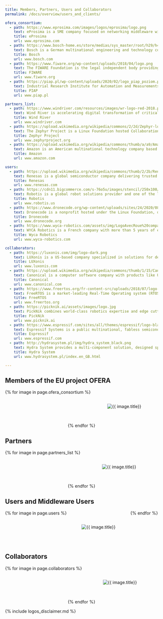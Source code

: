 ```yaml
---
title: Members, Partners, Users and Collaborators
permalink: /docs/overview/users_and_clients/

ofera_consortium:
  - path: https://www.eprosima.com/images/logos/eprosima/logo.png
    text: eProsima is a SME company focused on networking middleware with special attention to the OMG standard called Data Distribution Service for Real-time systems (DDS). The company develops new features and plugins for DDS, interoperability tools, bridges and personalized networking middleware solutions for its customers. eProsima is active in the sectors of Robotics, Critical Applications and IoT, and it participates in joint research and development projects with both companies and universities.
    title: eProsima
    url: www.eprosima.com
  - path: https://www.bosch-home.es/store/medias/sys_master/root/h29/h47/9827128377374/Spanish-165px.jpg
    text: Bosch is a German multinational engineering and technology company. The core operating areas of the company are spread across four business sectors, namely mobility (hardware and software), consumer goods (including household appliances and power tools), industrial technology (including drive and control) and energy and building technology.
    title: Bosch
    url: www.bosch.com
  - path: https://www.fiware.org/wp-content/uploads/2018/04/logo.png
    text: The FIWARE Foundation is the legal independent body providing shared resources to help achieving the FIWARE mission that is to develop an open sustainable ecosystem around the FIWARE open source platform, created to drive the definition of public, royalty-free and implementation-driven software platform standards that ease the creation of Smart Applications in multiple sectors.
    title: FIWARE
    url: www.fiware.org
  - path: https://piap.pl/wp-content/uploads/2020/02/logo_piap_poziom.png
    text: Industrial Research Institute for Automation and Measurements PIAP was established in 1965 as a national institute which basic task is to prepare and implement new technologies, automation systems, production facilities and specialist measuring equipment in various branches of industry.
    title: PIAP
    url: www.piap.pl

partners_list:
  - path: https://www.windriver.com/resources/images/wr-logo-red-2018.png
    text: Wind River is accelerating digital transformation of critical infrastructure by delivering the technology and expertise that enable the deployment of safe, secure, and reliable IoT systems.
    title: Wind River
    url: www.windriver.com
  - path: https://upload.wikimedia.org/wikipedia/commons/2/2d/Zephyr-logo.png
    text: The Zephyr Project is a Linux Foundation hosted Collaboration Project. It’s an open source effort uniting developers and users in building a best-in-class small, scalable, real-time operating system (RTOS) optimized for resource-constrained devices, across multiple architectures. As an open source project, the community evolves the project to support new hardware, developer tools, sensors, and device drivers.
    title: Zephyr Project
    url: www.zephyrproject.org
  - path: https://upload.wikimedia.org/wikipedia/commons/thumb/a/a9/Amazon_logo.svg/175px-Amazon_logo.svg.png
    text: Amazon is an American multinational technology company based in Seattle that focuses on e-commerce, cloud computing, digital streaming, and artificial intelligence.
    title: Amazon
    url: www.amazon.com

users:
  - path: https://upload.wikimedia.org/wikipedia/commons/thumb/2/2b/Renesas_Electronics_logo.svg/210px-Renesas_Electronics_logo.svg.png
    text: Renesas is a global semiconductor company delivering trusted embedded design innovation with complete semiconductor solutions that enable billions of connected, intelligent devices to enhance the way people work and live.
    title: Renesas
    url: www.renesas.com
  - path: https://cdn11.bigcommerce.com/s-76o5u/images/stencil/250x100/robotis_logo_en_1397779687__24544.original.jpg
    text: Robotis is a global robot solutions provider and one of the leading manufacturers of robotic hardware. The company is the exclusive producer of the DYNAMIXEL brand of all-in-one smart servos. Robotis specializes in the manufacture of robotic hardware and full robot platforms for use in all fields of study and industry, as well as educational robotics kits for all ages and skill levels.
    title: Robotis
    url: www.robotis.us
  - path: https://www.dronecode.org/wp-content/uploads/sites/24/2020/08/dronecode_logo_default_cropped.png
    text: Dronecode is a nonprofit hosted under the Linux Foundation, dedicated to fostering open-source components and their communities. Working with top developers, end-users, and adopting vendors to create opportunities for collaboration.
    title: Dronecode
    url: www.dronecode.org
  - path: https://www.wyca-robotics.com/assets/img/LogoAvecRoue%20compact%202.png?h=8fb6472f17b03b02cb7872c4a106281c
    text: WYCA Robotics is a French company with more than 5 years of edge technology mastering in Robotics, AI and autonomous navigation. They developed Elodie, the first multi-purpose self-driving level 5 indoor vehicle for handling the users&#39 mobiliy challenges.
    title: Wyca Robotics
    url: www.wyca-robotics.com

collaborators:
  - path: https://luxonis.com/img/logo-dark.png
    text: LUXonis is a US-based company specialized in solutions for developing embedded, performant, spatial AI & CV applications. This technology comes with the goal of allowing for human-like perception anywhere, regardless of internet connectivity, and making it productizable, user-friendly and reusable. LUXonis is responsible for devising DepthAI, an open-source platform - a complete ecosystem of custom haredware, firmware, software, and AI training - which combines neural inference, depth vision, and feature tracking into an easy-to-use solution.
    title: LUXonis
    url: www.luxonis.com
  - path: https://upload.wikimedia.org/wikipedia/commons/thumb/1/15/Canonical_logo.svg/200px-Canonical_logo.svg.png
    text: Canonical is a computer software company with products like Ubuntu Linux. The company&#39s goal is to &#39deliver, maintain, secure and sustain open source from cloud to desktop and devices&#39.
    title: Canonical
    url: www.canonical.com
  - path: https://www.freertos.org/fr-content-src/uploads/2018/07/logo-1.jpg
    text: FreeRTOS is a market-leading Real-Time Operating system (RTOS) for microcontrollers and small microprocessors. Distributed freely under the MIT open source license, FreeRTOS includes a kernel and a growing set of IoT libraries suitable for use across all industry sectors. FreeRTOS is built with an emphasis on reliability and ease of use.
    title: FreeRTOS
    url: www.freertos.org
  - path: https://picknik.ai/assets/images/logo.jpg
    text: PickNik combines world-class robotics expertise and edge cutting open-source robotics frameworks that reduce cycle time, increase robustness, and generate optimal motions. PickNik&#39s outstanding software MoveIt is a popular motion planning and manipulation platform in the ROS ecosystem.
    title: PickNik
    url: www.picknik.ai
  - path: https://www.espressif.com/sites/all/themes/espressif/logo-black.svg
    text: Espressif Systems is a public multinational, fabless semiconductor company focused on developing cutting-edge Wi-Fi-and-Bluetooth, low-power, AIoT solutions. They have created the popular ESP8266, ESP32, ESP32-S and ESP32-C series of chips, modules and development boards, and offer several open-source frameworks for building AIoT applications, among which the Espressif&#39s IoT Development Framework ESP-IDF.
    title: Espressif
    url: www.espressif.com
  - path: http://hydrasystem.pl/img/hydra_system_black.png
    text: Hydra System provides a multi-component solution, designed specifically for precise localisation of agricultural machines with work efficiency in mind Hydra System is composed of navigation module for agricultural machine (Hydra Box), specialised software (Hydra Nav) and an optional base station module (Hydra Base).
    title: Hydra System
    url: www.hydrasystem.pl/index.en_GB.html

---
```


<!-- CSS AND JS -->

<style type="text/css">
.modal {
  display: none; 
  position: fixed;
  z-index: 3; 
  left: 0;
  top: 0;
  width: 100%; 
  height: 100%; 
  overflow: auto; 
  background-color: rgb(0,0,0); 
  background-color: rgba(0,0,0,0.4);
}

.modal-content {
  background-color: #fefefe;
  margin: 15% auto; 
  padding: 20px;
  border: 1px solid #888;
  width: 50%; 
}

.logoImage {
  max-height: 100px;
  max-width: 200px;
}

.photo-gallery{
  padding: 0;
  margin: 0;
  list-style: none;
  display: flex;
  flex-wrap: wrap;
  justify-content: space-around;
}

.flex-item {
  flex: 1 0 33%;
  margin: 5px;
  height: 100px;
  display: flex;
  align-items: center;
  justify-content: center;
}

</style>

<script>
window.onload = () => {
    var modal_close = document.getElementById("myModal-close");
    var modal_content = document.getElementById("myModal-content");
    var modal_title = document.getElementById("myModal-title");
    var modal_url = document.getElementById("myModal-url");
    var modal = document.getElementById("myModal");

    open_modal = (title,url,txt) => {
        modal.style.display = "block";
        modal_content.innerHTML = txt
        modal_title.innerHTML = title
        modal_url.innerHTML = url
        modal_url.href = "http://" + url
    }

    close_modal = () => {
        modal.style.display = "none";
    }

    window.onclick = (event) => {
        if (event.target == modal) {
            close_modal();
        }
    }
}

</script>


<div id="myModal" class="modal">
  <div class="modal-content">
    <span id="myModal-close" class="close" onclick="close_modal()">&times;</span>
    <h2 id="myModal-title"></h2>
    <p><a id="myModal-url" href="" target="_blank" style="margin-bottom: 10px;"></a></p>
    <p id="myModal-content" style="text-align: justify;"></p>
  </div>
</div>

<!-- CONTENT -->
<h2>Members of the EU project OFERA</h2>
<div class="photo-gallery">
  {% for image in page.ofera_consortium %}
    <div class="flex-item">
        <img class="logoImage" src="{{ image.path }}" style="cursor:pointer;" alt="{{ image.title}}" onclick="open_modal('{{ image.title }}','{{ image.url }}','{{ image.text }}')"/>
    </div>
  {% endfor %}
</div>


<h2>Partners</h2>
<div class="photo-gallery">
  {% for image in page.partners_list %}
    <div class="flex-item">
        <img class="logoImage" src="{{ image.path }}" style="cursor:pointer;" alt="{{ image.title}}" onclick="open_modal('{{ image.title }}','{{ image.url }}','{{ image.text }}')"/>
    </div>
  {% endfor %}
</div>

<h2>Users and Middleware Users</h2>
<div class="photo-gallery">
  {% for image in page.users %}
    <div class="flex-item">
        <img class="logoImage" src="{{ image.path }}" style="cursor:pointer;" alt="{{ image.title}}" onclick="open_modal('{{ image.title }}','{{ image.url }}','{{ image.text }}')"/>
    </div>
  {% endfor %}
</div>

<h2>Collaborators</h2>
<div class="photo-gallery">
  {% for image in page.collaborators %}
    <div class="flex-item">
        <img class="logoImage" src="{{ image.path }}" style="cursor:pointer;" alt="{{ image.title}}" onclick="open_modal('{{ image.title }}','{{ image.url }}','{{ image.text }}')"/>
    </div>
  {% endfor %}
</div>

{% include logos_disclaimer.md %}
